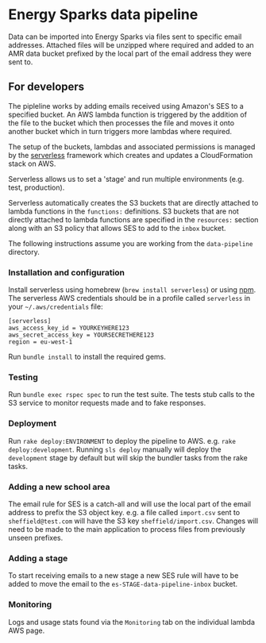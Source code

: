 # Energy Sparks data pipeline

Data can be imported into Energy Sparks via files sent to specific email
addresses. Attached files will be unzipped where required and added to
an AMR data bucket prefixed by the local part of the email address they
were sent to.

## For developers

The pipleline works by adding emails received using Amazon's SES to a
specified bucket. An AWS lambda function is triggered by the addition of
the file to the bucket which then processes the file and moves it onto
another bucket which in turn triggers more lambdas where required.

The setup of the buckets, lambdas and associated permissions is managed
by the [serverless](https://serverless.com/) framework which creates and
updates a CloudFormation stack on AWS.

Serverless allows us to set a 'stage' and run multiple environments
(e.g. test, production).

Serverless automatically creates the S3 buckets that are directly attached to lambda
functions in the `functions:` definitions. S3 buckets that are not
directly attached to lambda functions are specified in the `resources:`
section along with an S3 policy that allows SES to add to the `inbox` bucket.


The following instructions assume you are working from the
`data-pipeline` directory.

### Installation and configuration

Install serverless using homebrew (`brew install serverless`) or using
[npm](https://serverless.com/framework/docs/getting-started/). The
serverless AWS credentials should be in a profile called `serverless` in
your `~/.aws/credentials` file:

```
[serverless]
aws_access_key_id = YOURKEYHERE123
aws_secret_access_key = YOURSECRETHERE123
region = eu-west-1
```

Run `bundle install` to install the required gems.

### Testing

Run `bundle exec rspec spec` to run the test suite. The tests stub calls
to the S3 service to monitor requests made and to fake responses.

### Deployment

Run `rake deploy:ENVIRONMENT` to deploy the pipeline to AWS. e.g. `rake
deploy:development`. Running `sls deploy` manually will deploy the
`development` stage by default but will skip the bundler tasks from the
rake tasks.

### Adding a new school area

The email rule for SES is a catch-all and will use the local part of the
email address to prefix the S3 object key. e.g. a file called
`import.csv` sent to `sheffield@test.com` will have the S3 key
`sheffield/import.csv`. Changes will need to be made to the main
application to process files from previously unseen prefixes.

### Adding a stage
To start receiving emails to a new stage a new SES rule will have to be
added to move the email to the `es-STAGE-data-pipeline-inbox` bucket.


### Monitoring

Logs and usage stats found via the `Monitoring` tab on the individual
lambda AWS page.
